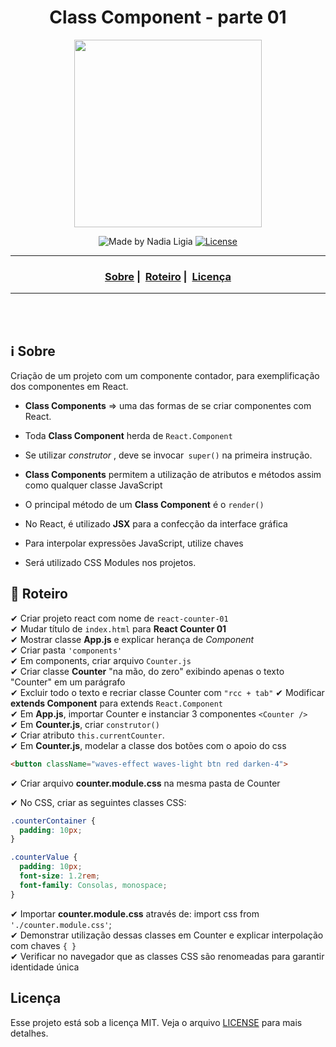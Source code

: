 <h1 align="center">Class Component - parte 01</h1>
<p align="center">
  <img src="../../assets/logo.jpeg" width="300" heigth="300">
</p>


<p align="center">
  <img alt="Made by Nadia Ligia" src="https://img.shields.io/badge/made%20by-Nadia%20Ligia-informational">
  
  <a href="license.md">
  <img alt="License" src="https://img.shields.io/badge/License-MIT-informational">
  </a>
</p>

___

<h3 align="center">
  <a href="#information_source-sobre">Sobre</a>&nbsp;|&nbsp;
  <a href="#book-roteiro">Roteiro</a>&nbsp;|&nbsp;
  <a href="#licença">Licença</a>
</h3>

___

<br>
<br>

## ℹ️ Sobre

Criação de um projeto com um componente contador, para exemplificação dos componentes em React.

- **Class Components** => uma das formas de se criar componentes com React.

- Toda **Class Component** herda de `React.Component`

- Se utilizar *construtor* , deve se invocar` super()` na primeira instrução.

- **Class Components** permitem a utilização de atributos e métodos assim como qualquer classe JavaScript

- O principal método de um **Class Component** é o `render()`

- No React, é utilizado **JSX** para a confecção da interface gráfica

- Para interpolar expressões JavaScript, utilize chaves

- Será utilizado CSS Modules nos projetos.


## 📖 Roteiro

✔ Criar projeto react com nome de `react-counter-01`<br>
✔ Mudar título de `index.html` para **React Counter 01**<br>
✔ Mostrar classe **App.js** e explicar herança de *Component* <br>
✔ Criar pasta `'components' `<br>
✔ Em components, criar arquivo `Counter.js `<br>
✔ Criar classe **Counter** "na mão, do zero" exibindo apenas o texto "Counter" em um parágrafo<br>
✔ Excluir todo o texto e recriar classe Counter com `"rcc + tab"`
✔ Modificar **extends Component** para extends `React.Component`<br>
✔ Em **App.js**, importar Counter e instanciar 3 componentes `<Counter />`<br>
✔ Em **Counter.js**, criar `construtor()`<br>
✔ Criar atributo `this.currentCounter`.<br>
✔ Em **Counter.js**, modelar a classe dos botões com o apoio do css 
  ```html
  <button className="waves-effect waves-light btn red darken-4">
  ```
✔ Criar arquivo **counter.module.css** na mesma pasta de Counter

✔ No CSS, criar as seguintes classes CSS:
```css
.counterContainer {
  padding: 10px;
}

.counterValue {
  padding: 10px;
  font-size: 1.2rem;
  font-family: Consolas, monospace;
}
```

✔ Importar **counter.module.css** através de: import css from `'./counter.module.css'`;<br>
✔ Demonstrar utilização dessas classes em Counter e explicar interpolação com chaves `{ }` <br>
✔ Verificar no navegador que as classes CSS são renomeadas para garantir identidade única <br>



## Licença 
Esse projeto está sob a licença MIT. Veja o arquivo [LICENSE](../../LICENSE) para mais detalhes.
